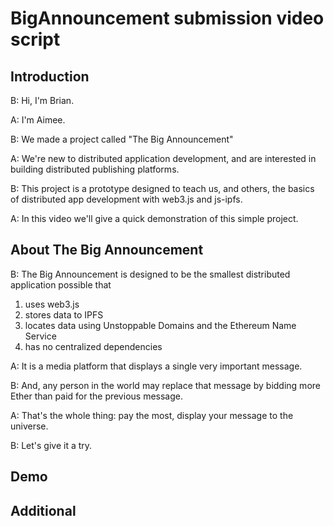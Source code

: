 # BigAnnouncement submission video script


## Introduction

B: Hi, I'm Brian.

A: I'm Aimee.

B: We made a project called "The Big Announcement"

A: We're new to distributed application development,
and are interested in building distributed publishing platforms.

B: This project is a prototype designed to teach us,
and others,
the basics of distributed app development with web3.js and js-ipfs.

A: In this video we'll give a quick demonstration
of this simple project.


## About The Big Announcement

B: The Big Announcement is designed to be the smallest distributed
application possible that

1) uses web3.js
2) stores data to IPFS
3) locates data using Unstoppable Domains and the Ethereum Name Service
4) has no centralized dependencies

A: It is a media platform that displays a single very important message.

B: And, any person in the world may replace that message by
bidding more Ether than paid for the previous message.

A: That's the whole thing: pay the most,
display your message to the universe.

B: Let's give it a try.


## Demo



## Additional